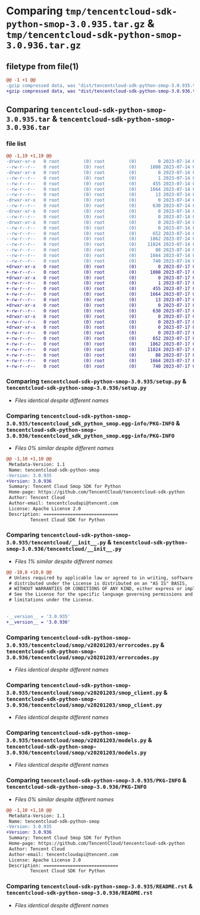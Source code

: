 # Comparing `tmp/tencentcloud-sdk-python-smop-3.0.935.tar.gz` & `tmp/tencentcloud-sdk-python-smop-3.0.936.tar.gz`

## filetype from file(1)

```diff
@@ -1 +1 @@
-gzip compressed data, was "dist/tencentcloud-sdk-python-smop-3.0.935.tar", last modified: Fri Jul 14 00:37:03 2023, max compression
+gzip compressed data, was "dist/tencentcloud-sdk-python-smop-3.0.936.tar", last modified: Mon Jul 17 00:33:47 2023, max compression
```

## Comparing `tencentcloud-sdk-python-smop-3.0.935.tar` & `tencentcloud-sdk-python-smop-3.0.936.tar`

### file list

```diff
@@ -1,19 +1,19 @@
-drwxr-xr-x   0 root         (0) root         (0)        0 2023-07-14 00:37:03.000000 tencentcloud-sdk-python-smop-3.0.935/
--rw-r--r--   0 root         (0) root         (0)     1008 2023-07-14 00:37:03.000000 tencentcloud-sdk-python-smop-3.0.935/setup.py
-drwxr-xr-x   0 root         (0) root         (0)        0 2023-07-14 00:37:03.000000 tencentcloud-sdk-python-smop-3.0.935/tencentcloud_sdk_python_smop.egg-info/
--rw-r--r--   0 root         (0) root         (0)        1 2023-07-14 00:37:03.000000 tencentcloud-sdk-python-smop-3.0.935/tencentcloud_sdk_python_smop.egg-info/dependency_links.txt
--rw-r--r--   0 root         (0) root         (0)      455 2023-07-14 00:37:03.000000 tencentcloud-sdk-python-smop-3.0.935/tencentcloud_sdk_python_smop.egg-info/SOURCES.txt
--rw-r--r--   0 root         (0) root         (0)     1664 2023-07-14 00:37:03.000000 tencentcloud-sdk-python-smop-3.0.935/tencentcloud_sdk_python_smop.egg-info/PKG-INFO
--rw-r--r--   0 root         (0) root         (0)       13 2023-07-14 00:37:03.000000 tencentcloud-sdk-python-smop-3.0.935/tencentcloud_sdk_python_smop.egg-info/top_level.txt
-drwxr-xr-x   0 root         (0) root         (0)        0 2023-07-14 00:37:03.000000 tencentcloud-sdk-python-smop-3.0.935/tencentcloud/
--rw-r--r--   0 root         (0) root         (0)      630 2023-07-14 00:37:03.000000 tencentcloud-sdk-python-smop-3.0.935/tencentcloud/__init__.py
-drwxr-xr-x   0 root         (0) root         (0)        0 2023-07-14 00:37:03.000000 tencentcloud-sdk-python-smop-3.0.935/tencentcloud/smop/
--rw-r--r--   0 root         (0) root         (0)        0 2023-07-14 00:37:03.000000 tencentcloud-sdk-python-smop-3.0.935/tencentcloud/smop/__init__.py
-drwxr-xr-x   0 root         (0) root         (0)        0 2023-07-14 00:37:03.000000 tencentcloud-sdk-python-smop-3.0.935/tencentcloud/smop/v20201203/
--rw-r--r--   0 root         (0) root         (0)        0 2023-07-14 00:37:03.000000 tencentcloud-sdk-python-smop-3.0.935/tencentcloud/smop/v20201203/__init__.py
--rw-r--r--   0 root         (0) root         (0)      652 2023-07-14 00:37:03.000000 tencentcloud-sdk-python-smop-3.0.935/tencentcloud/smop/v20201203/errorcodes.py
--rw-r--r--   0 root         (0) root         (0)     1862 2023-07-14 00:37:03.000000 tencentcloud-sdk-python-smop-3.0.935/tencentcloud/smop/v20201203/smop_client.py
--rw-r--r--   0 root         (0) root         (0)    11024 2023-07-14 00:37:03.000000 tencentcloud-sdk-python-smop-3.0.935/tencentcloud/smop/v20201203/models.py
--rw-r--r--   0 root         (0) root         (0)       88 2023-07-14 00:37:03.000000 tencentcloud-sdk-python-smop-3.0.935/setup.cfg
--rw-r--r--   0 root         (0) root         (0)     1664 2023-07-14 00:37:03.000000 tencentcloud-sdk-python-smop-3.0.935/PKG-INFO
--rw-r--r--   0 root         (0) root         (0)      740 2023-07-14 00:37:03.000000 tencentcloud-sdk-python-smop-3.0.935/README.rst
+drwxr-xr-x   0 root         (0) root         (0)        0 2023-07-17 00:33:47.000000 tencentcloud-sdk-python-smop-3.0.936/
+-rw-r--r--   0 root         (0) root         (0)     1008 2023-07-17 00:33:47.000000 tencentcloud-sdk-python-smop-3.0.936/setup.py
+drwxr-xr-x   0 root         (0) root         (0)        0 2023-07-17 00:33:47.000000 tencentcloud-sdk-python-smop-3.0.936/tencentcloud_sdk_python_smop.egg-info/
+-rw-r--r--   0 root         (0) root         (0)        1 2023-07-17 00:33:47.000000 tencentcloud-sdk-python-smop-3.0.936/tencentcloud_sdk_python_smop.egg-info/dependency_links.txt
+-rw-r--r--   0 root         (0) root         (0)      455 2023-07-17 00:33:47.000000 tencentcloud-sdk-python-smop-3.0.936/tencentcloud_sdk_python_smop.egg-info/SOURCES.txt
+-rw-r--r--   0 root         (0) root         (0)     1664 2023-07-17 00:33:47.000000 tencentcloud-sdk-python-smop-3.0.936/tencentcloud_sdk_python_smop.egg-info/PKG-INFO
+-rw-r--r--   0 root         (0) root         (0)       13 2023-07-17 00:33:47.000000 tencentcloud-sdk-python-smop-3.0.936/tencentcloud_sdk_python_smop.egg-info/top_level.txt
+drwxr-xr-x   0 root         (0) root         (0)        0 2023-07-17 00:33:47.000000 tencentcloud-sdk-python-smop-3.0.936/tencentcloud/
+-rw-r--r--   0 root         (0) root         (0)      630 2023-07-17 00:33:47.000000 tencentcloud-sdk-python-smop-3.0.936/tencentcloud/__init__.py
+drwxr-xr-x   0 root         (0) root         (0)        0 2023-07-17 00:33:47.000000 tencentcloud-sdk-python-smop-3.0.936/tencentcloud/smop/
+-rw-r--r--   0 root         (0) root         (0)        0 2023-07-17 00:33:47.000000 tencentcloud-sdk-python-smop-3.0.936/tencentcloud/smop/__init__.py
+drwxr-xr-x   0 root         (0) root         (0)        0 2023-07-17 00:33:47.000000 tencentcloud-sdk-python-smop-3.0.936/tencentcloud/smop/v20201203/
+-rw-r--r--   0 root         (0) root         (0)        0 2023-07-17 00:33:47.000000 tencentcloud-sdk-python-smop-3.0.936/tencentcloud/smop/v20201203/__init__.py
+-rw-r--r--   0 root         (0) root         (0)      652 2023-07-17 00:33:47.000000 tencentcloud-sdk-python-smop-3.0.936/tencentcloud/smop/v20201203/errorcodes.py
+-rw-r--r--   0 root         (0) root         (0)     1862 2023-07-17 00:33:47.000000 tencentcloud-sdk-python-smop-3.0.936/tencentcloud/smop/v20201203/smop_client.py
+-rw-r--r--   0 root         (0) root         (0)    11024 2023-07-17 00:33:47.000000 tencentcloud-sdk-python-smop-3.0.936/tencentcloud/smop/v20201203/models.py
+-rw-r--r--   0 root         (0) root         (0)       88 2023-07-17 00:33:47.000000 tencentcloud-sdk-python-smop-3.0.936/setup.cfg
+-rw-r--r--   0 root         (0) root         (0)     1664 2023-07-17 00:33:47.000000 tencentcloud-sdk-python-smop-3.0.936/PKG-INFO
+-rw-r--r--   0 root         (0) root         (0)      740 2023-07-17 00:33:47.000000 tencentcloud-sdk-python-smop-3.0.936/README.rst
```

### Comparing `tencentcloud-sdk-python-smop-3.0.935/setup.py` & `tencentcloud-sdk-python-smop-3.0.936/setup.py`

 * *Files identical despite different names*

### Comparing `tencentcloud-sdk-python-smop-3.0.935/tencentcloud_sdk_python_smop.egg-info/PKG-INFO` & `tencentcloud-sdk-python-smop-3.0.936/tencentcloud_sdk_python_smop.egg-info/PKG-INFO`

 * *Files 0% similar despite different names*

```diff
@@ -1,10 +1,10 @@
 Metadata-Version: 1.1
 Name: tencentcloud-sdk-python-smop
-Version: 3.0.935
+Version: 3.0.936
 Summary: Tencent Cloud Smop SDK for Python
 Home-page: https://github.com/TencentCloud/tencentcloud-sdk-python
 Author: Tencent Cloud
 Author-email: tencentcloudapi@tencent.com
 License: Apache License 2.0
 Description: ============================
         Tencent Cloud SDK for Python
```

### Comparing `tencentcloud-sdk-python-smop-3.0.935/tencentcloud/__init__.py` & `tencentcloud-sdk-python-smop-3.0.936/tencentcloud/__init__.py`

 * *Files 1% similar despite different names*

```diff
@@ -10,8 +10,8 @@
 # Unless required by applicable law or agreed to in writing, software
 # distributed under the License is distributed on an "AS IS" BASIS,
 # WITHOUT WARRANTIES OR CONDITIONS OF ANY KIND, either express or implied.
 # See the License for the specific language governing permissions and
 # limitations under the License.
 
 
-__version__ = '3.0.935'
+__version__ = '3.0.936'
```

### Comparing `tencentcloud-sdk-python-smop-3.0.935/tencentcloud/smop/v20201203/errorcodes.py` & `tencentcloud-sdk-python-smop-3.0.936/tencentcloud/smop/v20201203/errorcodes.py`

 * *Files identical despite different names*

### Comparing `tencentcloud-sdk-python-smop-3.0.935/tencentcloud/smop/v20201203/smop_client.py` & `tencentcloud-sdk-python-smop-3.0.936/tencentcloud/smop/v20201203/smop_client.py`

 * *Files identical despite different names*

### Comparing `tencentcloud-sdk-python-smop-3.0.935/tencentcloud/smop/v20201203/models.py` & `tencentcloud-sdk-python-smop-3.0.936/tencentcloud/smop/v20201203/models.py`

 * *Files identical despite different names*

### Comparing `tencentcloud-sdk-python-smop-3.0.935/PKG-INFO` & `tencentcloud-sdk-python-smop-3.0.936/PKG-INFO`

 * *Files 0% similar despite different names*

```diff
@@ -1,10 +1,10 @@
 Metadata-Version: 1.1
 Name: tencentcloud-sdk-python-smop
-Version: 3.0.935
+Version: 3.0.936
 Summary: Tencent Cloud Smop SDK for Python
 Home-page: https://github.com/TencentCloud/tencentcloud-sdk-python
 Author: Tencent Cloud
 Author-email: tencentcloudapi@tencent.com
 License: Apache License 2.0
 Description: ============================
         Tencent Cloud SDK for Python
```

### Comparing `tencentcloud-sdk-python-smop-3.0.935/README.rst` & `tencentcloud-sdk-python-smop-3.0.936/README.rst`

 * *Files identical despite different names*


